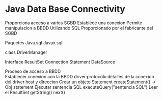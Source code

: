 # Java Data Base Connectivity

Proporciona acceso a varios SGBD
    Establece una conexion
    Permite manipulacion a BBDD 
        Utilizando SQL
Proporcionado por el fabricante del SGBD

Paquetes
Java.sql 
Javax.sql

class DriverManager

Interface
    ResultSet
    Connection
    Statement
    DataSource

Proceso de acceso a BBDD   
    Establecer conexion con la BBDD
        driver:protocolo:detalles de la conexion del driver host y direccion
    Crear un objeto Statement
        createStatement() -> Obj statement
    Ejecutar sentencia SQL
        executeQuery("sentencia SQL")
    Leer el ResultSet
        getString()
        next()

